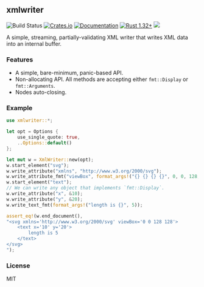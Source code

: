 ## xmlwriter
![Build Status](https://github.com/RazrFalcon/xmlwriter/workflows/xmlwriter/badge.svg)
[![Crates.io](https://img.shields.io/crates/v/xmlwriter.svg)](https://crates.io/crates/xmlwriter)
[![Documentation](https://docs.rs/xmlwriter/badge.svg)](https://docs.rs/xmlwriter)
[![Rust 1.32+](https://img.shields.io/badge/rust-1.32+-orange.svg)](https://www.rust-lang.org)
![](https://img.shields.io/badge/unsafe-forbidden-brightgreen.svg)

A simple, streaming, partially-validating XML writer that writes XML data into an internal buffer.

### Features

- A simple, bare-minimum, panic-based API.
- Non-allocating API. All methods are accepting either `fmt::Display` or `fmt::Arguments`.
- Nodes auto-closing.

### Example

```rust
use xmlwriter::*;

let opt = Options {
    use_single_quote: true,
    ..Options::default()
};

let mut w = XmlWriter::new(opt);
w.start_element("svg");
w.write_attribute("xmlns", "http://www.w3.org/2000/svg");
w.write_attribute_fmt("viewBox", format_args!("{} {} {} {}", 0, 0, 128, 128));
w.start_element("text");
// We can write any object that implements `fmt::Display`.
w.write_attribute("x", &10);
w.write_attribute("y", &20);
w.write_text_fmt(format_args!("length is {}", 5));

assert_eq!(w.end_document(),
"<svg xmlns='http://www.w3.org/2000/svg' viewBox='0 0 128 128'>
    <text x='10' y='20'>
        length is 5
    </text>
</svg>
");
```

### License

MIT
